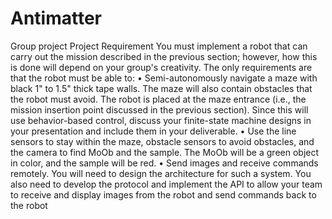 # Antimatter
Group project 
Project Requirement
You must implement a robot that can carry out the mission described in the previous section;
however, how this is done will depend on your group's creativity. The only requirements are that
the robot must be able to:
• Semi-autonomously navigate a maze with black 1" to 1.5" thick tape walls. The maze
will also contain obstacles that the robot must avoid. The robot is placed at the maze
entrance (i.e., the mission insertion point discussed in the previous section). Since this
will use behavior-based control, discuss your finite-state machine designs in your
presentation and include them in your deliverable.
• Use the line sensors to stay within the maze, obstacle sensors to avoid obstacles, and the
camera to find MoOb and the sample. The MoOb will be a green object in color, and the
sample will be red.
• Send images and receive commands remotely. You will need to design the architecture
for such a system. You also need to develop the protocol and implement the API to allow
your team to receive and display images from the robot and send commands back to the robot
